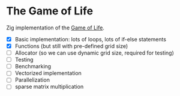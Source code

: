 # The Game of Life

Zig implementation of the [Game of Life](https://en.wikipedia.org/wiki/Conway%27s_Game_of_Life).

- [x] Basic implementation: lots of loops, lots of if-else statements
- [x] Functions (but still with pre-defined grid size)
- [ ] Allocator (so we can use dynamic grid size, required for testing)
- [ ] Testing
- [ ] Benchmarking
- [ ] Vectorized implementation
- [ ] Parallelization
- [ ] sparse matrix multiplication
